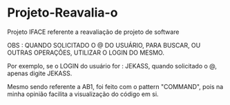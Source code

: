# Projeto-Reavalia-o
Projeto IFACE referente a reavaliação de projeto de software


OBS : QUANDO SOLICITADO O @ DO USUÁRIO, PARA BUSCAR, OU OUTRAS OPERAÇÕES, UTILIZAR O LOGIN DO MESMO.

Por exemplo, se o LOGIN do usuário for : JEKASS, quando solicitado o @, apenas digite JEKASS.


Mesmo sendo referente a AB1, foi feito com o pattern  "COMMAND", pois na minha opinião facilita a visualização do código em si.
